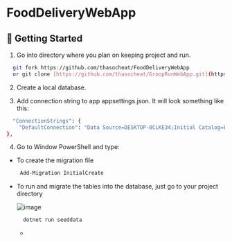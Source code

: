 # FoodDeliveryWebApp

## 🏃 Getting Started

1. Go into directory where you plan on keeping project and run.

```bash
  git fork https://github.com/thasocheat/FoodDeliveryWebApp
  or git clone [https://github.com/thasocheat/GroopRunWebApp.git](https://github.com/thasocheat/FoodDeliveryWebApp)
```

2. Create a local database.


3. Add connection string to app appsettings.json. It will look something like this:
```bash
  "ConnectionStrings": {
    "DefaultConnection": "Data Source=DESKTOP-0CLKE34;Initial Catalog=FoodDeliveryWebApp;User ID=sa;Password=123;Connect Timeout=30;Encrypt=True;Trust Server Certificate=True;Application Intent=ReadWrite;Multi   Subnet Failover=False"
},
```

4. Go to Window PowerShell and type:

- To create the migration file
   ```bash
    Add-Migration InitialCreate 
   ```
- To run and migrate the tables into the database, just go to your project directory
  
  ![image](https://github.com/thasocheat/FoodDeliveryWebApp/assets/96945084/63c09d8a-7413-4e72-99c7-3c2d7b0c864b)

  ```bash
    dotnet run seeddata 
   ```
  
  - 
